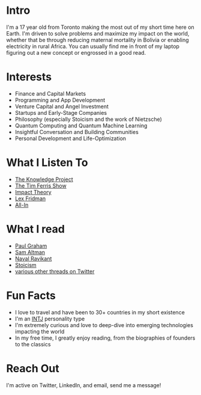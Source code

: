 # Intro

I'm a 17 year old from Toronto making the most out of my short time here on Earth. I'm driven to solve problems and maximize my impact on the world, whether that be through reducing maternal mortality in Bolivia or enabling electricity in rural Africa. You can usually find me in front of my laptop figuring out a new concept or engrossed in a good read.

# Interests

- Finance and Capital Markets
- Programming and App Development
- Venture Capital and Angel Investment
- Startups and Early-Stage Companies
- Philosophy (especially Stoicism and the work of Nietzsche)
- Quantum Computing and Quantum Machine Learning
- Insightful Conversation and Building Communities
- Personal Development and Life-Optimization

# What I Listen To

- [The Knowledge Project](https://open.spotify.com/show/1VyK52NSZHaDKeMJzT4TSM?si=7a9930c5b74e47d2)
- [The Tim Ferris Show](https://open.spotify.com/show/5qSUyCrk9KR69lEiXbjwXM?si=2b1c527f4b0a40d1)
- [Impact Theory](https://open.spotify.com/show/1nARKz2vTIOb7gC9dusE4b?si=dc1e25c900604039)
- [Lex Fridman](https://open.spotify.com/show/2MAi0BvDc6GTFvKFPXnkCL?si=b1e99351bcf14700)
- [All-In](https://open.spotify.com/show/2IqXAVFR4e0Bmyjsdc8QzF?si=bcab6d6e57464f85)

# What I read

- [Paul Graham](http://www.paulgraham.com/index.html)
- [Sam Altman](https://blog.samaltman.com/)
- [Naval Ravikant](https://nav.al/)
- [Stoicism](https://dailystoic.com/what-is-stoicism-a-definition-3-stoic-exercises-to-get-you-started/)
- [various other threads on Twitter](https://twitter.com/ayevch)

# Fun Facts

- I love to travel and have been to 30+ countries in my short existence
- I'm an [INTJ](https://www.16personalities.com/intj-personality) personality type
- I'm extremely curious and love to deep-dive into emerging technologies impacting the world
- In my free time, I greatly enjoy reading, from the biographies of founders to the classics

# Reach Out

I'm active on Twitter, LinkedIn, and email, send me a message!

